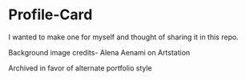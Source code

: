 # Profile-Card
I wanted to make one for myself and thought of sharing it in this repo.

Background image credits- Alena Aenami on Artstation

Archived in favor of alternate portfolio style

